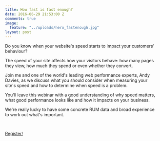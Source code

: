 ```yaml
---
title: How fast is fast enough?
date: 2016-06-29 21:53:00 Z
comments: true
image:
  feature: "../uploads/hero_fastenough.jpg"
layout: post
---
```


Do you know when your website's speed starts to impact your customers' behaviour?

The speed of your site affects how your visitors behave: how many pages they view, how much they spend or even whether they convert.

Join me and one of the world's leading web performance experts, Andy Davies, as we discuss what you should consider when measuring your site's speed and how to determine when speed is a problem.

You'll leave this webinar with a good understanding of why speed matters, what good performance looks like and how it impacts on your business.

We're really lucky to have some concrete RUM data and broad experience to work out what's important.

<br/>

<a href="https://nccgroup.webex.com/mw3000/mywebex/default.do?nomenu=true&siteurl=nccgroup&service=6&rnd=0.24723548156909292&main_url=https%3A%2F%2Fnccgroup.webex.com%2Fec3000%2Feventcenter%2Fevent%2FeventAction.do%3FtheAction%3Ddetail%26confViewID%3D3822876165%26%26EMK%3D4832534b0000000218d0482b90974d7e1ef41953704b23f39034a9232b91ac31301bf591fe16da86%26%26encryptTicket%3DSDJTSwAAAALowbmkprltpwRLbC5orAOy-okFD8LrGW9xp4mlj30H9g2%26%26siteurl%3Dnccgroup" class="btn btn-block btn-primary">Register!</a>
